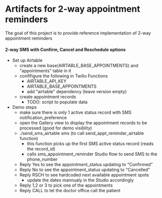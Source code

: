 # Artifacts for 2-way appointment reminders

The goal of this project is to provide reference implementation of 2-way appointment reminders


#### 2-way SMS with Confirm, Cancel and Reschedule options
* Set up Airtable
    * create a new base(AIRTABLE_BASE_APPOINTMENTS) and "appointments" table in it
    * confifigure the following in Twilio Functions
        * AIRTABLE_API_KEY
        * AIRTABLE_BASE_APPOINTMENTS
        * add "airtable" dependency (leave version empty)
    * create appointment records
        * TODO: script to populate data
* Demo steps
    * make sure there is only 1 active status record with SMS notification_preference
    * open the Gallery view to display the appointment records to be processed (good for demo visiblity)
    * ./send_sms_airtable sms (to call send_appt_reminder_airtable function)
        * this function picks up the first SMS active status record (reads the record_id)
        * calls sms_appointment_reminder Studio flow to send SMS to the phone_number
    * Reply Yes to see the appointment_status updating to "Confirmed"
    * Reply No to see the appointment_status updating to "Cancelled"
    * Reply RSCH to see hardcoded next available appointment spots 
        * update the dates mannualy in the Studio accordingly
    * Reply 1,2 or 3 to pick one of the appointments
    * Reply CALL to let the doctor office call the patient
